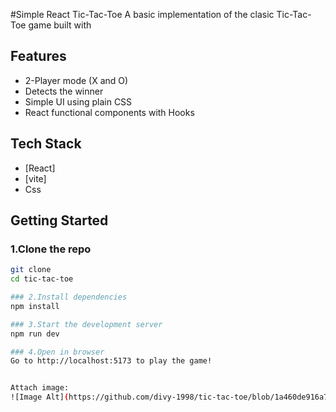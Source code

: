 #Simple React Tic-Tac-Toe
A basic implementation of the clasic Tic-Tac-Toe game built with 

## Features
- 2-Player mode (X and O)
- Detects the winner
- Simple UI using plain CSS
- React functional components with Hooks

## Tech Stack
- [React]
- [vite]
- Css

## Getting Started

### 1.Clone the repo
``` bash
git clone
cd tic-tac-toe

### 2.Install dependencies
npm install

### 3.Start the development server
npm run dev

### 4.Open in browser
Go to http://localhost:5173 to play the game!


Attach image:
![Image Alt](https://github.com/divy-1998/tic-tac-toe/blob/1a460de916a74b7a68622e13b4030f94f2fdf534/Screenshot%202023-07-31%20145507.png)
